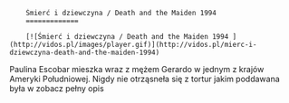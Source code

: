
        Śmierć i dziewczyna / Death and the Maiden 1994 
        =============
        
        [![Śmierć i dziewczyna / Death and the Maiden 1994 ](http://vidos.pl/images/player.gif)](http://vidos.pl/mierc-i-dziewczyna-death-and-the-maiden-1994)
        
        
 Paulina Escobar mieszka wraz z mężem Gerardo w jednym z krajów Ameryki Południowej. Nigdy nie otrząsneła się z tortur jakim poddawana była w zobacz pełny opis
    